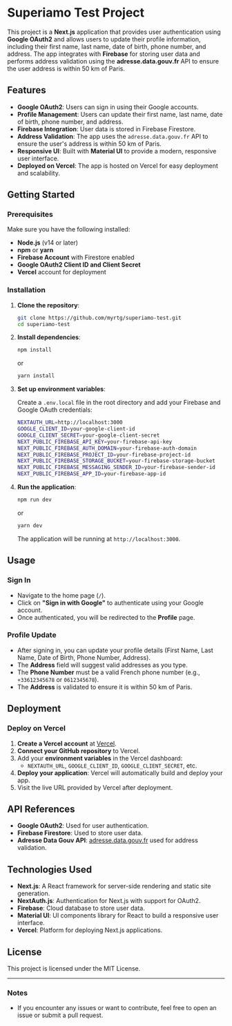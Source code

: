 # Superiamo Test Project

This project is a **Next.js** application that provides user authentication using **Google OAuth2** and allows users to update their profile information, including their first name, last name, date of birth, phone number, and address. The app integrates with **Firebase** for storing user data and performs address validation using the **adresse.data.gouv.fr** API to ensure the user address is within 50 km of Paris.

## Features

- **Google OAuth2**: Users can sign in using their Google accounts.
- **Profile Management**: Users can update their first name, last name, date of birth, phone number, and address.
- **Firebase Integration**: User data is stored in Firebase Firestore.
- **Address Validation**: The app uses the `adresse.data.gouv.fr` API to ensure the user's address is within 50 km of Paris.
- **Responsive UI**: Built with **Material UI** to provide a modern, responsive user interface.
- **Deployed on Vercel**: The app is hosted on Vercel for easy deployment and scalability.

## Getting Started

### Prerequisites

Make sure you have the following installed:

- **Node.js** (v14 or later)
- **npm** or **yarn**
- **Firebase Account** with Firestore enabled
- **Google OAuth2 Client ID and Client Secret**
- **Vercel** account for deployment

### Installation

1. **Clone the repository**:

   ```bash
   git clone https://github.com/myrtg/superiamo-test.git
   cd superiamo-test
   ```

2. **Install dependencies**:

   ```bash
   npm install
   ```

   or

   ```bash
   yarn install
   ```

3. **Set up environment variables**:

   Create a `.env.local` file in the root directory and add your Firebase and Google OAuth credentials:

   ```bash
   NEXTAUTH_URL=http://localhost:3000
   GOOGLE_CLIENT_ID=your-google-client-id
   GOOGLE_CLIENT_SECRET=your-google-client-secret
   NEXT_PUBLIC_FIREBASE_API_KEY=your-firebase-api-key
   NEXT_PUBLIC_FIREBASE_AUTH_DOMAIN=your-firebase-auth-domain
   NEXT_PUBLIC_FIREBASE_PROJECT_ID=your-firebase-project-id
   NEXT_PUBLIC_FIREBASE_STORAGE_BUCKET=your-firebase-storage-bucket
   NEXT_PUBLIC_FIREBASE_MESSAGING_SENDER_ID=your-firebase-sender-id
   NEXT_PUBLIC_FIREBASE_APP_ID=your-firebase-app-id
   ```

4. **Run the application**:

   ```bash
   npm run dev
   ```

   or

   ```bash
   yarn dev
   ```

   The application will be running at `http://localhost:3000`.

## Usage

### Sign In

- Navigate to the home page (`/`).
- Click on **"Sign in with Google"** to authenticate using your Google account.
- Once authenticated, you will be redirected to the **Profile** page.

### Profile Update

- After signing in, you can update your profile details (First Name, Last Name, Date of Birth, Phone Number, Address).
- The **Address** field will suggest valid addresses as you type.
- The **Phone Number** must be a valid French phone number (e.g., `+33612345678` or `0612345678`).
- The **Address** is validated to ensure it is within 50 km of Paris.

## Deployment

### Deploy on Vercel

1. **Create a Vercel account** at [Vercel](https://vercel.com/).
2. **Connect your GitHub repository** to Vercel.
3. Add your **environment variables** in the Vercel dashboard:
   - `NEXTAUTH_URL`, `GOOGLE_CLIENT_ID`, `GOOGLE_CLIENT_SECRET`, etc.
4. **Deploy your application**: Vercel will automatically build and deploy your app.
5. Visit the live URL provided by Vercel after deployment.

## API References

- **Google OAuth2**: Used for user authentication.
- **Firebase Firestore**: Used to store user data.
- **Adresse Data Gouv API**: [adresse.data.gouv.fr](https://adresse.data.gouv.fr/) used for address validation.

## Technologies Used

- **Next.js**: A React framework for server-side rendering and static site generation.
- **NextAuth.js**: Authentication for Next.js with support for OAuth2.
- **Firebase**: Cloud database to store user data.
- **Material UI**: UI components library for React to build a responsive user interface.
- **Vercel**: Platform for deploying Next.js applications.

## License

This project is licensed under the MIT License.

---

### Notes

- If you encounter any issues or want to contribute, feel free to open an issue or submit a pull request.
